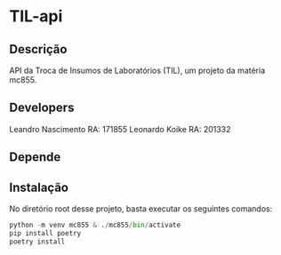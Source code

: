 # TIL-api
## Descrição
API da Troca de Insumos de Laboratórios (TIL), um projeto da matéria mc855.

## Developers
Leandro Nascimento RA: 171855 
Leonardo Koike RA: 201332

## Depende

## Instalação
No diretório root desse projeto, basta executar os seguintes comandos:

```python
python -m venv mc855 & ./mc855/bin/activate
pip install poetry
poetry install
```